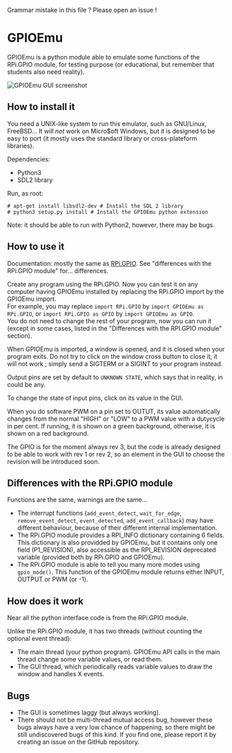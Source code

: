 Grammar mistake in this file ? Please open an issue !

# GPIOEmu

GPIOEmu is a python module able to emulate some functions of the RPi.GPIO module, for testing purpose (or educational, but remember that students also need reality).

![GPIOEmu GUI screenshot](https://raw.githubusercontent.com/paly2/GPIOEmu/master/screenshot.png)

## How to install it

You need a UNIX-like system to run this emulator, such as GNU/Linux, FreeBSD... It *will not* work on Micro$oft Windows, but it is designed to be easy to port (it mostly uses the standard library or cross-plateform libraries).

Dependencies:
* Python3
* SDL2 library

Run, as root:
```
# apt-get install libsdl2-dev # Install the SDL 2 library
# python3 setup.py install # Install the GPIOEmu python extension
```

Note: it should be able to run with Python2, however, there may be bugs.

## How to use it

Documentation: mostly the same as [RPi.GPIO](https://sourceforge.net/p/raspberry-gpio-python/wiki/Home/). See "differences with the RPi.GPIO module" for... differences.

Create any program using the RPi.GPIO. Now you can test it on any computer having GPIOEmu installed by replacing the RPi.GPIO import by the GPIOEmu import.  
For example, you may replace `import RPi.GPIO` by `import GPIOEmu as RPi.GPIO`, or `import RPi.GPIO as GPIO` by `import GPIOEmu as GPIO`.  
You do not need to change the rest of your program, now you can run it (except in some cases, listed in the "Differences with the RPI.GPIO module" section).

When GPIOEmu is imported, a window is opened, and it is closed when your program exits. Do not try to click on the window cross button to close it, it will not work ; simply send a SIGTERM or a SIGINT to your program instead.

Output pins are set by default to `UNKNOWN STATE`, which says that in reality, in could be any.

To change the state of input pins, click on its value in the GUI.

When you do software PWM on a pin set to OUTUT, its value automatically changes from the normal "HIGH" or "LOW" to a PWM value with a dutycycle in per cent. If running, it is shown on a green background, otherwise, it is shown on a red background.

The GPIO is for the moment always rev 3, but the code is already designed to be able to work with rev 1 or rev 2, so an element in the GUI to choose the revision will be introduced soon.

## Differences with the RPi.GPIO module

Functions are the same, warnings are the same...

* The interrupt functions (`add_event_detect`, `wait_for_edge`, `remove_event_detect`, `event_detected`, `add_event_callback`) may have different behaviour, because of their different internal implementation.
* The RPi.GPIO module provides a RPI_INFO dictionary containing 6 fields. This dictionary is also providded by GPIOEmu, but it contains only one field (P1_REVISION), also accessible as the RPI_REVISION deprecated variable (provided both by RPi.GPIO and GPIOEmu).
* The RPi.GPIO module is able to tell you many more modes using `gpio_mode()`. This function of the GPIOEmu module returns either INPUT, OUTPUT or PWM (or -1).

## How does it work

Near all the python interface code is from the RPi.GPIO module.

Unlike the RPi.GPIO module, it has two threads (without counting the optional event thread):
* The main thread (your python program). GPIOEmu API calls in the main thread change some variable values, or read them.
* The GUI thread, which periodically reads variable values to draw the window and handles X events.

## Bugs

* The GUI is sometimes laggy (but always working).
* There should not be multi-thread mutual access bug, however these bugs always have a very low chance of happening, so there might be still undiscovered bugs of this kind. If you find one, please report it by creating an issue on the GitHub repository.
